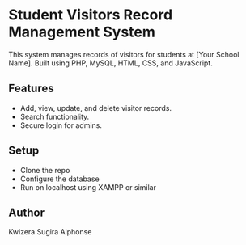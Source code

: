 # Student Visitors Record Management System

This system manages records of visitors for students at [Your School Name]. Built using PHP, MySQL, HTML, CSS, and JavaScript.

## Features
- Add, view, update, and delete visitor records.
- Search functionality.
- Secure login for admins.

## Setup
- Clone the repo
- Configure the database
- Run on localhost using XAMPP or similar

## Author
Kwizera Sugira Alphonse
